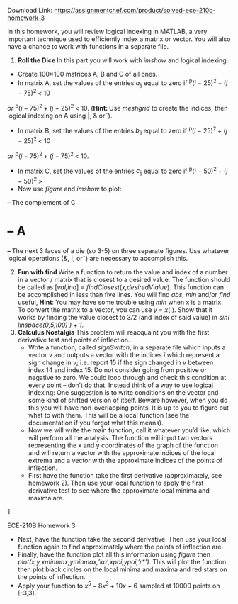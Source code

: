 Download Link: https://assignmentchef.com/product/solved-ece-210b-homework-3
<br>



In this homework, you will review logical indexing in MATLAB, a very important technique used to efficiently index a matrix or vector. You will also have a chance to work with functions in a separate file.

<ol>

 <li><strong>Roll the Dice </strong>In this part you will work with <em>imshow </em>and logical indexing.</li>

</ol>

<ul>

 <li>Create 100×100 matrices A, B and C of all ones.</li>

 <li>In matrix A, set the values of the entries <em>a<sub>ij </sub></em>equal to zero if <sup>p</sup>(<em>i </em>− 25)<sup>2 </sup>+ (<em>j </em>− 75)<sup>2 </sup><em>&lt; </em>10</li>

</ul>

<em>or </em><sup>p</sup>(<em>i </em>− 75)<sup>2 </sup>+ (<em>j </em>− 25)<sup>2 </sup><em>&lt; </em>10. (<strong>Hint: </strong>Use <em>meshgrid </em>to create the indices, then logical indexing on A using |, &amp; or˜).

<ul>

 <li>In matrix B, set the values of the entries <em>b<sub>ij </sub></em>equal to zero if <sup>p</sup>(<em>i </em>− 25)<sup>2 </sup>+ (<em>j </em>− 25)<sup>2 </sup><em>&lt; </em>10</li>

</ul>

<em>or </em><sup>p</sup>(<em>i </em>− 75)<sup>2 </sup>+ (<em>j </em>− 75)<sup>2 </sup><em>&lt; </em>10.

<ul>

 <li>In matrix C, set the values of the entries <em>c<sub>ij </sub></em>equal to zero if <sup>p</sup>(<em>i </em>− 50)<sup>2 </sup>+ (<em>j </em>− 50)<sup>2 </sup><em>&gt; </em></li>

 <li>Now use <em>figure </em>and <em>imshow </em>to plot:</li>

</ul>

<strong>– </strong>The complement of C

<h1>– A</h1>

<strong>– </strong>The next 3 faces of a die (so 3-5) on three separate figures. Use whatever logical operations (&amp;, |, or˜) are necessary to accomplish this.

<ol start="2">

 <li><strong>Fun with find </strong>Write a function to return the value and index of a number in a vector / matrix that is closest to a desired value. The function should be called as [<em>val,ind</em>] = <em>findClosest</em>(<em>x,desiredV alue</em>). This function can be accomplished in less than five lines. You will find <em>abs</em>, <em>min </em>and/or <em>find </em>useful, <strong>Hint</strong>: You may have some trouble using <em>min </em>when x is a matrix. To convert the matrix to a vector, you can use <em>y </em>= <em>x</em>(:). Show that it works by finding the value closest to 3<em>/</em>2 (and index of said value) in <em>sin( linspace(0,5,100) ) + 1</em>.</li>

 <li><strong>Calculus Nostalgia </strong>This problem will reacquaint you with the first derivative test and points of inflection.

  <ul>

   <li>Write a function, called <em>signSwitch</em>, in a separate file which inputs a vector <em>v </em>and outputs a vector with the indices <em>i </em>which represent a sign change in <em>v</em>; i.e. report 15 if the sign changed in <em>v </em>between index 14 and index 15. Do not consider going from positive or negative to zero. We could loop through and check this condition at every point – don’t do that. Instead think of a way to use logical indexing: One suggestion is to write conditions on the vector and some kind of shifted version of itself. Beware however, when you do this you will have non-overlapping points. It is up to you to figure out what to with them. This will be a local function (see the documentation if you forgot what this means).</li>

   <li>Now we will write the main function, call it whatever you’d like, which will perform all the analysis. The function will input two vectors representing the x and y coordinates of the graph of the function and will return a vector with the approximate indices of the local extrema and a vector with the approximate indices of the points of inflection.</li>

   <li>First have the function take the first derivative (approximately, see homework 2). Then use your local function to apply the first derivative test to see where the approximate local minima and maxima are.</li>

  </ul></li>

</ol>

1

ECE-210B Homework 3

<ul>

 <li>Next, have the function take the second derivative. Then use your local function again to find approximately where the points of inflection are.</li>

 <li>Finally, have the function plot all this information using <em>figure </em>then <em>plot(x,y,xminmax,yminmax,’ko’,xpoi,ypoi,’r*’)</em>. This will plot the function then plot black circles on the local minima and maxima and red stars on the points of inflection.</li>

 <li>Apply your function to <em>x</em><sup>5 </sup>− 8<em>x</em><sup>3 </sup>+ 10<em>x </em>+ 6 sampled at 10000 points on [-3,3].</li>

</ul>


